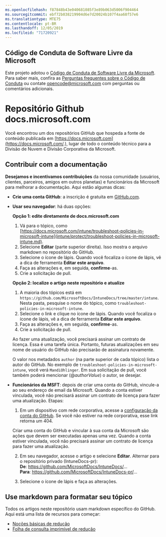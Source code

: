 ```yaml
---
ms.openlocfilehash: f87848b43e040681085f3e89b063d5006f904464
ms.sourcegitcommit: ebf72b038219904d6e7d20024b107f4aa68f57e6
ms.translationtype: MTE75
ms.contentlocale: pt-BR
ms.lasthandoff: 12/05/2019
ms.locfileid: "71720921"
---
```

## <a name="microsoft-open-source-code-of-conduct"></a>Código de Conduta de Software Livre da Microsoft

Este projeto adotou o [Código de Conduta de Software Livre da Microsoft](https://opensource.microsoft.com/codeofconduct/).
Para saber mais, confira as [Perguntas frequentes sobre o Código de Conduta](https://opensource.microsoft.com/codeofconduct/faq/) ou contate [opencode@microsoft.com](mailto:opencode@microsoft.com) com perguntas ou comentários adicionais.

# <a name="docsmicrosoftcom-github-repository"></a>Repositório Github docs.microsoft.com

Você encontrou um dos repositórios GitHub que hospeda a fonte de conteúdo publicada em [https://docs.microsoft.com](https://docs.microsoft.com/.), lugar de todo o conteúdo técnico para a Divisão de Nuvem e Divisão Corporativa da Microsoft.

## <a name="contribute-to-your-documentation"></a>Contribuir com a documentação
**Desejamos e incentivamos contribuições** da nossa comunidade (usuários, clientes, parceiros, amigos em outros planetas) e funcionários da Microsoft para melhorar a documentação. Aqui estão algumas dicas:

* **Crie uma conta GitHub**: a inscrição é gratuita em [GitHub.com](https://www.github.com).

* **Usar seu navegador**: há duas opções: 

    **Opção 1: edite diretamente de docs.microsoft.com**  
    1. Vá para o tópico, como [https://docs.microsoft.com/intune/troubleshoot-policies-in-microsoft-intune](intune/protect/troubleshoot-policies-in-microsoft-intune.md). 
    2. Selecione **Editar** (parte superior direita). Isso mostra o arquivo markdown no repositório do GitHub.
    3. Selecione o ícone de lápis. Quando você focaliza o ícone de lápis, vê a dica de ferramenta **Editar este arquivo**. 
    4. Faça as alterações e, em seguida, **confirme**-as. 
    5. Crie a solicitação de pull.
    
    **Opção 2: localize o artigo neste repositório e atualize**  
    1. A maioria dos tópicos está em `https://github.com/MicrosoftDocs/IntuneDocs/tree/master/intune`. Nesta pasta, pesquise o nome do tópico, como `troubleshoot-policies-in-microsoft-intune`. 
    2. Selecione o link e clique no ícone de lápis. Quando você focaliza o ícone de lápis, vê a dica de ferramenta **Editar este arquivo**. 
    3. Faça as alterações e, em seguida, **confirme**-as. 
    4. Crie a solicitação de pull. 

  Ao fazer uma atualização, você precisará assinar um contrato de licença. Essa é uma tarefa única. Portanto, futuras atualizações em seu nome de usuário do GitHub não precisarão de assinatura novamente. 
  
  O valor nos metadados `author` (na parte superior de cada tópico) lista o autor do GitHub. No exemplo de `troubleshoot-policies-in-microsoft-intune`, você verá `MandiOhlinger`. Em sua solicitação de pull, você também poderá mencionar (@*authorValue*) o autor, se desejar.
  
* **Funcionários da MSFT**: depois de criar uma conta do GitHub, vincule-a ao seu endereço de email da Microsoft. Quando a conta estiver vinculada, você não precisará assinar um contrato de licença para fazer uma atualização. Etapas:

  1. Em um dispositivo com rede corporativa, acesse a [configuração da conta do GitHub](https://review.docs.microsoft.com/en-us/help/contribute/contribute-get-started-setup-github?branch=master). Se você não estiver na rede corporativa, esse link retorna um 404.
  
    Criar uma conta do GitHub e vincular à sua conta da Microsoft são ações que devem ser executadas apenas uma vez. Quando a conta estiver vinculada, você não precisará assinar um contrato de licença para fazer uma atualização. 

  2. Em seu navegador, acesse o artigo e selecione **Editar**. Alternar para o repositório privado (IntuneDocs-pr):  
    **De**: https://github.com/MicrosoftDocs/IntuneDocs/...  
    **Para**: https://github.com/MicrosoftDocs/IntuneDocs-pr/...
  
  3. Selecione o ícone de lápis e faça as alterações. 

## <a name="use-markdown-to-format-your-topic"></a>Use markdown para formatar seu tópico
Todos os artigos neste repositório usam markdown específico do GitHub. Aqui está uma lista de recursos para começar:

* [Noções básicas de redução](https://help.github.com/articles/basic-writing-and-formatting-syntax/)
* [Folha de consulta imprimível de redução](https://guides.github.com/pdfs/markdown-cheatsheet-online.pdf)
